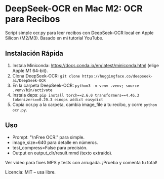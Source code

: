 # DeepSeek-OCR en Mac M2: OCR para Recibos

Script simple ocr.py para leer recibos con DeepSeek-OCR local en Apple Silicon (M2/M3). Basado en mi tutorial YouTube.

## Instalación Rápida
1. Instala Miniconda: https://docs.conda.io/en/latest/miniconda.html (elige Apple M1 64-bit).
2. Clona DeepSeek-OCR: `git clone https://huggingface.co/deepseek-ai/DeepSeek-OCR`
3. En la carpeta DeepSeek-OCR: `python3 -m venv .venv; source .venv/bin/activate`
4. Instala deps: `pip install torch==2.6.0 transformers==4.46.3 tokenizers==0.20.3 einops addict easydict`
5. Copia ocr.py a la carpeta, cambia image_file a tu recibo, y corre `python ocr.py`.

## Uso
- Prompt: "<image>\nFree OCR." para simple.
- image_size=640 para detalle en números.
- test_compress=False para precisión.
- Output en output_dir/result.mmd (texto extraído).

Ver video para fixes MPS y tests con arrugada. ¡Prueba y comenta tu total!

Licencia: MIT – usa libre.
